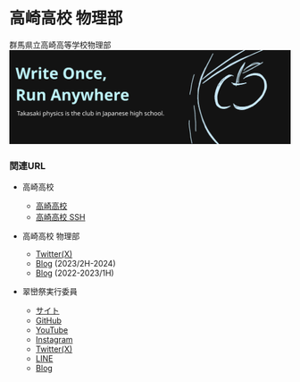 # 高崎高校 物理部
群馬県立高崎高等学校物理部
[![Logo](/img/logo.png)](https://github.com/takasaki-physics)

### 関連URL
- 高崎高校
  - [高崎高校](https://takasaki-hs.gsn.ed.jp)
  - [高崎高校 SSH](https://sites.google.com/edu-g.gsn.ed.jp/takasaki-ssh)

- 高崎高校 物理部
  - [Twitter(X)](https://twitter.com/takataka_robo)
  - [Blog](https://takasaki-physics.github.io) (2023/2H-2024)
  - [Blog](https://robocup-zunda.hatenablog.com) (2022-2023/1H)

- 翠巒祭実行委員
  - [サイト](https://suiranfes.blue)
  - [GitHub](https://github.com/suiranfes)
  - [YouTube](https://www.youtube.com/channel/UCJDsPPGj-ZmpGr1GJ3Qp6TQ)
  - [Instagram](https://www.instagram.com/suiranfes_tktk)
  - [Twitter(X)](https://twitter.com/suiranfes)
  - [LINE](http://nav.cx/hL3RAkF)
  - [Blog](https://suiranfes.github.io/blog.suiranfes.blue/)
